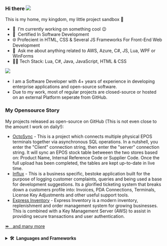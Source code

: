 ### Hi there <a href="http://www.Joelwoods.uk/"><img src="https://media.giphy.com/media/hvRJCLFzcasrR4ia7z/giphy.gif" width="25px"></a>
This is my home, my kingdom, my little project sandbox :rofl:

- 🔭 &nbsp;I’m currently working on something cool :wink:
- 🌱 &nbsp;Certified In Software Development
- 🌐 Profecient in HTML, CSS & Several JS Frameworks For Front-End Web Development
- 💬 &nbsp;Ask me about anything related to AWS, Azure, C#, JS, Lua, WPF or WinForms
- 👨‍💻 Tech Stack: Lua, C#, Java, JavaScript, HTML & CSS

![](https://komarev.com/ghpvc/?username=apollostudios0&color=dc143c&label=PROFILE+VIEWSbase84817)

- I am a Software Developer with 4+ years of experience in developing enterprise applications and open-source software.
- Due to my work, most of regular projects are closed-source or hosted on an external Platform seperate from GitHub.

### My Opensource Story
My projects released as open-source on GitHub (This is not even close to the amount I work on daily!):
- [OctoSync](https://github.com/NebulaFX/OctoSync) - This is a project which connects multiple physical EPOS terminals together via asynchronous SQL operations. In a nutshell, you enter the "Client" connection string, then enter the "server" connection string. It will sync an EPOS stock table betweeen the two stores based on: Product Name, Internal Reference Code or Supplier Code. Once the full upload has been completed, the tables are kept up-to-date in live time.
- [Influx](https://github.com/NebulaFX/PremierEPOS_InfluxTicketing) - This is a business specific, bestoke application built for the purpose of logging customer complaints, queries and being used a base for development suggestions. Its a glorified ticketing system that breaks down a customers profile into: Invoices, PDA Connections, Terminals, License Key Adjustments and other useful support tools.
-  [Express Inventory](https://github.com/NebulaFX/-In-Dev-Express-Inventory) - Express Inventory is a modern inventory, replenishment and order management system for growing businesses. This is combined with a Key Management Server (AWS) to assist in providing secure transactions and user authentication.

[⏩ &nbsp; and many more](https://github.com/NebulaFX?tab=repositories) 

<details>
  <summary><b>🛠️&nbsp;&nbsp;Languages&nbsp;and&nbsp;Frameworks&nbsp;</b></summary>
  <br/>
  <p align="left"> <a href="https://expressjs.com/" target="_blank"> <img src="https://w7.pngwing.com/pngs/925/447/png-transparent-express-js-node-js-javascript-mongodb-node-js-text-trademark-logo.png" alt="express" width="40" height="40"/> </a> <a href="https://cordova.apache.org/" target="_blank"> <a href="https://docs.microsoft.com/en-us/dotnet/csharp/" target="_blank"> <img src="https://pluralsight.imgix.net/paths/path-icons/csharp-e7b8fcd4ce.png" alt="c#" width="40" height="40"/> <a href="https://www.javascript.com/" target="_blank"> <img src="https://raw.githubusercontent.com/devicons/devicon/2ae2a900d2f041da66e950e4d48052658d850630/icons/javascript/javascript-plain.svg" alt="js" width="40" height="40"/> <a href="https://nodejs.org/en/" target="_blank"> <img src="https://pluralsight2.imgix.net/paths/images/nodejs-45adbe594d.png" alt="node" width="40" height="40"/></a>
</details>
